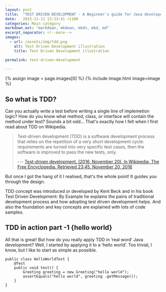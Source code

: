 ```yaml
---
layout: post
title:  "TEST DRIVEN DEVELOPMENT - A Beginner's guide for Java developers"
date:   2015-11-11 13:33:41 +1100
categories: Main category
markdown_ext: "markdown, mkdown, mkdn, mkd, md"
excerpt_separator: <!--more-->
images: 
  - url: /assets/img/tdd.png
    alt: Test Driven Development illustration
    title: Test Driven Development illustration

permalink: test-driven-development
 
---
```

<div class="center">
{% assign image = page.images[0] %}
{% include image.html image=image %}
</div>

<!--more-->


## So what is TDD?

Can you actually write a test before writing a single line of implemetion logic? How do you know what method, class, or interface will contain the method under test? Sounds a bit odd...
That's exactly how I felt when I first read about TDD on Wikipedia. 

> Test-driven development (TDD) is a software development process that relies on the repetition of a very short development cycle: requirements are turned into very specific test cases, then the software is improved to pass the new tests, only. 
>
>--- [Test-driven development. (2016, November 20). In Wikipedia, The Free Encyclopedia. Retrieved 23:45, November 20, 2016](https://en.wikipedia.org/w/index.php?title=Test-driven_development&oldid=750634597)

But once I got the hang of it I realised, that's the whole point! It guides you through the design.

TDD concept was introduced or developed by Kent Beck and in his book Test Driven Development: By Example he explains the pains of traditional development process and how adopting test driven development helps. And also the foundation and key concepts are explained with lots of code samples.

## TDD in action part -1 {hello world}

All that is great! But how do you really apply TDD in ‘real word’ Java development?
Well, I started by applying it to a ‘hello world’. Too trivial, I know, but I like to start as simple as possible.

    public class HelloWorldTest {
        @Test
        public void test() {
            Greeting greeting = new Greeting("hello world");
            assertEquals("hello world", greeting .getMessage());
        }
    }




